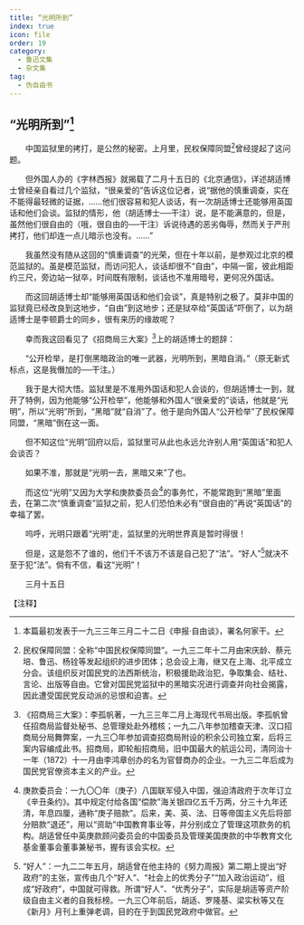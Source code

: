 ```yaml
---
title: “光明所到”
index: true
icon: file
order: 19
category:
  - 鲁迅文集
  - 杂文集
tag:  
  - 伪自由书
---
```


## “光明所到”[^①]

　　中国监狱里的拷打，是公然的秘密。上月里，民权保障同盟[^②]曾经提起了这问题。

　　但外国人办的《字林西报》就揭载了二月十五日的《北京通信》，详述胡适博士曾经亲自看过几个监狱，“很亲爱的”告诉这位记者，说“据他的慎重调查，实在不能得最轻微的证据，……他们很容易和犯人谈话，有一次胡适博士还能够用英国话和他们会谈。监狱的情形，他（胡适博士──干注）说，是不能满意的，但是，虽然他们很自由的（哦，很自由的──干注）诉说待遇的恶劣侮辱，然而关于严刑拷打，他们却连一点儿暗示也没有。……”

　　我虽然没有随从这回的“慎重调查”的光荣，但在十年以前，是参观过北京的模范监狱的。虽是模范监狱，而访问犯人，谈话却很不“自由”，中隔一窗，彼此相距约三尺，旁边站一狱卒，时间既有限制，谈话也不准用暗号，更何况外国话。

　　而这回胡适博士却“能够用英国话和他们会谈”，真是特别之极了。莫非中国的监狱竟已经改良到这地步，“自由”到这地步；还是狱卒给“英国话”吓倒了，以为胡适博士是李顿爵士的同乡，很有来历的缘故呢？

　　幸而我这回看见了《招商局三大案》[^③]上的胡适博士的题辞：

　　“公开检举，是打倒黑暗政治的唯一武器，光明所到，黑暗自消。”（原无新式标点，这是我僭加的──干注。）

　　我于是大彻大悟。监狱里是不准用外国话和犯人会谈的，但胡适博士一到，就开了特例，因为他能够“公开检举”，他能够和外国人“很亲爱的”谈话，他就是“光明”，所以“光明”所到，“黑暗”就“自消”了。他于是向外国人“公开检举”了民权保障同盟，“黑暗”倒在这一面。

　　但不知这位“光明”回府以后，监狱里可从此也永远允许别人用“英国话”和犯人会谈否？

　　如果不准，那就是“光明一去，黑暗又来”了也。

　　而这位“光明”又因为大学和庚款委员会[^④]的事务忙，不能常跑到“黑暗”里面去，在第二次“慎重调查”监狱之前，犯人们恐怕未必有“很自由的”再说“英国话”的幸福了罢。

　　呜呼，光明只跟着“光明”走，监狱里的光明世界真是暂时得很！

　　但是，这是怨不了谁的，他们千不该万不该是自己犯了“法”。“好人”[^⑤]就决不至于犯“法”。倘有不信，看这“光明”！

　　三月十五日

【注释】

[^①]:本篇最初发表于一九三三年三月二十二日《申报·自由谈》，署名何家干。

[^②]:民权保障同盟：全称“中国民权保障同盟”。一九三二年十二月由宋庆龄、蔡元培、鲁迅、杨铨等发起组织的进步团体；总会设上海，继又在上海、北平成立分会。该组织反对国民党的法西斯统治，积极援助政治犯，争取集会、结社、言论、出版等自由。它曾对国民党监狱中的黑暗实况进行调查并向社会揭露，因此遭受国民党反动派的忌恨和迫害。

[^③]:《招商局三大案》：李孤帆著，一九三三年二月上海现代书局出版。李孤帆曾任招商局监督处秘书、总管理处赴外稽核；一九二八年参加稽查天津、汉口招商局分局舞弊案，一九三〇年参加调查招商局附设的积余公司独立案，后将三案内容编成此书。招商局，即轮船招商局，旧中国最大的航运公司，清同治十一年（1872）十一月由李鸿章创办的名为官督商办的企业。一九三二年后成为国民党官僚资本主义的产业。

[^④]:庚款委员会：一九〇〇年（庚子）八国联军侵入中国，强迫清政府于次年订立《辛丑条约》。其中规定付给各国“偿款”海关银四亿五千万两，分三十九年还清，年息四厘，通称“庚子赔款”。后来，美、英、法、日等帝国主义先后将部分赔款“退还”，用以“资助”中国教育事业等，并分别成立了管理这项款务的机构。胡适曾任中英庚款顾问委员会的中国委员及管理美国庚款的中华教育文化基金董事会董事兼秘书，握有该会实权。

[^⑤]:“好人”：一九二二年五月，胡适曾在他主持的《努力周报》第二期上提出“好政府”的主张，宣传由几个“好人”、“社会上的优秀分子”“加入政治运动”，组成“好政府”，中国就可得救。所谓“好人”、“优秀分子”，实际是胡适等资产阶级自由主义者的自我标榜。一九三〇年前后，胡适、罗隆基、梁实秋等又在《新月》月刊上重弹老调，目的在于到国民党政府中做官。
